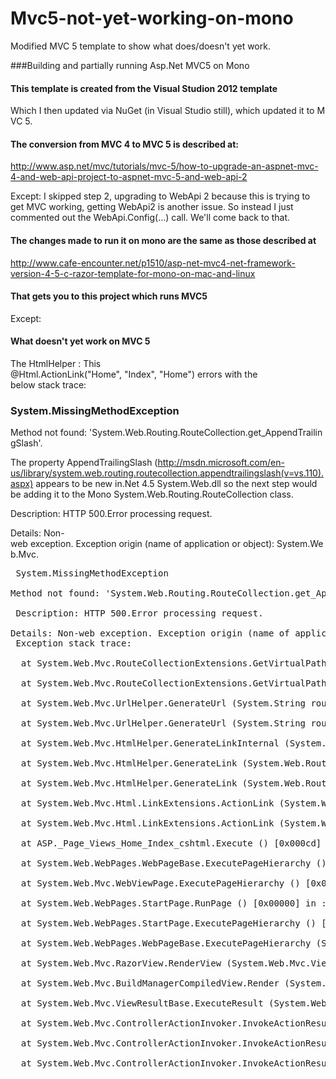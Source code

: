 Mvc5-not-yet-working-on-mono
============================

Modified MVC 5 template to show what does/doesn't yet work.

###Building and partially running Asp.Net MVC5 on Mono

#### This template is created from the Visual Studion 2012 template

Which I then updated via NuGet (in Visual Studio still), which updated it to MVC 5.

#### The conversion from MVC 4 to MVC 5 is described at:

http://www.asp.net/mvc/tutorials/mvc-5/how-to-upgrade-an-aspnet-mvc-4-and-web-api-project-to-aspnet-mvc-5-and-web-api-2

Except: I skipped step 2, upgrading to WebApi 2 because this is trying to get MVC working, getting WebApi2 is another issue. So instead I just commented out the WebApi.Config(...) call. We'll come back to that.

#### The changes made to run it on mono are the same as those described at

http://www.cafe-encounter.net/p1510/asp-net-mvc4-net-framework-version-4-5-c-razor-template-for-mono-on-mac-and-linux

#### That gets you to this project which runs MVC5

Except:
     
#### What doesn't yet work on MVC 5

The HtmlHelper : This @Html.ActionLink("Home", "Index", "Home") errors with the below stack trace:

### System.MissingMethodException

Method not found: 'System.Web.Routing.RouteCollection.get_AppendTrailingSlash'.

The property AppendTrailingSlash (http://msdn.microsoft.com/en-us/library/system.web.routing.routecollection.appendtrailingslash(v=vs.110).aspx) appears to be new in.Net 4.5 System.Web.dll so the next step would be adding it to the Mono System.Web.Routing.RouteCollection class.

Description: HTTP 500.Error processing request.

Details: Non-web exception. Exception origin (name of application or object): System.Web.Mvc.

<pre>
 System.MissingMethodException

Method not found: 'System.Web.Routing.RouteCollection.get_AppendTrailingSlash'.
 
 Description: HTTP 500.Error processing request.

Details: Non-web exception. Exception origin (name of application or object): System.Web.Mvc.
 Exception stack trace:

  at System.Web.Mvc.RouteCollectionExtensions.GetVirtualPathForArea (System.Web.Routing.RouteCollection routes, System.Web.Routing.RequestContext requestContext, System.String name, System.Web.Routing.RouteValueDictionary values, System.Boolean& usingAreas) [0x00000] in <filename unknown>:0 

  at System.Web.Mvc.RouteCollectionExtensions.GetVirtualPathForArea (System.Web.Routing.RouteCollection routes, System.Web.Routing.RequestContext requestContext, System.String name, System.Web.Routing.RouteValueDictionary values) [0x00000] in <filename unknown>:0 

  at System.Web.Mvc.UrlHelper.GenerateUrl (System.String routeName, System.String actionName, System.String controllerName, System.Web.Routing.RouteValueDictionary routeValues, System.Web.Routing.RouteCollection routeCollection, System.Web.Routing.RequestContext requestContext, Boolean includeImplicitMvcValues) [0x00000] in <filename unknown>:0 

  at System.Web.Mvc.UrlHelper.GenerateUrl (System.String routeName, System.String actionName, System.String controllerName, System.String protocol, System.String hostName, System.String fragment, System.Web.Routing.RouteValueDictionary routeValues, System.Web.Routing.RouteCollection routeCollection, System.Web.Routing.RequestContext requestContext, Boolean includeImplicitMvcValues) [0x00000] in <filename unknown>:0 

  at System.Web.Mvc.HtmlHelper.GenerateLinkInternal (System.Web.Routing.RequestContext requestContext, System.Web.Routing.RouteCollection routeCollection, System.String linkText, System.String routeName, System.String actionName, System.String controllerName, System.String protocol, System.String hostName, System.String fragment, System.Web.Routing.RouteValueDictionary routeValues, IDictionary`2 htmlAttributes, Boolean includeImplicitMvcValues) [0x00000] in <filename unknown>:0 

  at System.Web.Mvc.HtmlHelper.GenerateLink (System.Web.Routing.RequestContext requestContext, System.Web.Routing.RouteCollection routeCollection, System.String linkText, System.String routeName, System.String actionName, System.String controllerName, System.String protocol, System.String hostName, System.String fragment, System.Web.Routing.RouteValueDictionary routeValues, IDictionary`2 htmlAttributes) [0x00000] in <filename unknown>:0 

  at System.Web.Mvc.HtmlHelper.GenerateLink (System.Web.Routing.RequestContext requestContext, System.Web.Routing.RouteCollection routeCollection, System.String linkText, System.String routeName, System.String actionName, System.String controllerName, System.Web.Routing.RouteValueDictionary routeValues, IDictionary`2 htmlAttributes) [0x00000] in <filename unknown>:0 

  at System.Web.Mvc.Html.LinkExtensions.ActionLink (System.Web.Mvc.HtmlHelper htmlHelper, System.String linkText, System.String actionName, System.String controllerName, System.Web.Routing.RouteValueDictionary routeValues, IDictionary`2 htmlAttributes) [0x00000] in <filename unknown>:0 

  at System.Web.Mvc.Html.LinkExtensions.ActionLink (System.Web.Mvc.HtmlHelper htmlHelper, System.String linkText, System.String actionName, System.String controllerName) [0x00000] in <filename unknown>:0 

  at ASP._Page_Views_Home_Index_cshtml.Execute () [0x000cd] in /Users/carrolls/Desktop/Software/dotNet/VSTemplates/Mvc5CSharpRazorFx45Intranet/Mvc5CSharpRazorFx45Intranet/Views/Home/Index.cshtml:24 

  at System.Web.WebPages.WebPageBase.ExecutePageHierarchy () [0x00000] in <filename unknown>:0 

  at System.Web.Mvc.WebViewPage.ExecutePageHierarchy () [0x00000] in <filename unknown>:0 

  at System.Web.WebPages.StartPage.RunPage () [0x00000] in <filename unknown>:0 

  at System.Web.WebPages.StartPage.ExecutePageHierarchy () [0x00000] in <filename unknown>:0 

  at System.Web.WebPages.WebPageBase.ExecutePageHierarchy (System.Web.WebPages.WebPageContext pageContext, System.IO.TextWriter writer, System.Web.WebPages.WebPageRenderingBase startPage) [0x00000] in <filename unknown>:0 

  at System.Web.Mvc.RazorView.RenderView (System.Web.Mvc.ViewContext viewContext, System.IO.TextWriter writer, System.Object instance) [0x00000] in <filename unknown>:0 

  at System.Web.Mvc.BuildManagerCompiledView.Render (System.Web.Mvc.ViewContext viewContext, System.IO.TextWriter writer) [0x00000] in <filename unknown>:0 

  at System.Web.Mvc.ViewResultBase.ExecuteResult (System.Web.Mvc.ControllerContext context) [0x00000] in <filename unknown>:0 

  at System.Web.Mvc.ControllerActionInvoker.InvokeActionResult (System.Web.Mvc.ControllerContext controllerContext, System.Web.Mvc.ActionResult actionResult) [0x00000] in <filename unknown>:0 

  at System.Web.Mvc.ControllerActionInvoker.InvokeActionResultFilterRecursive (IList`1 filters, Int32 filterIndex, System.Web.Mvc.ResultExecutingContext preContext, System.Web.Mvc.ControllerContext controllerContext, System.Web.Mvc.ActionResult actionResult) [0x00000] in <filename unknown>:0 

  at System.Web.Mvc.ControllerActionInvoker.InvokeActionResultFilterRecursive (IList`1 filters, Int32 filterIndex, System.Web.Mvc.ResultExecutingContext preContext, System.Web.Mvc.ControllerContext controllerContext, System.Web.Mvc.ActionResult actionResult) [0x00000] in <filename unknown>:0     
 </pre>
